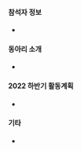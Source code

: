 <!--- 
10 Min Talk 신청하시는 분은 아래 양식을 삭제하시고, 
제목에 발표제목, 본문에는 발표내용을 간단히 남겨주세요~

---
제목은 "[동아리명] - 스터디 분야" 형태로 작성해주세요~
동아리 소개와 활동 내용은 개발관련 주제로 작성부탁드립니다. (동아리 내 친목 활동, MT, 홈커밍데이 등은 제외하여 주세요~)
사진이나 파일 등 더 추가하고 싶은 사항이 있으면 편하게 올려주세요!
!--->

#### 참석자 정보 <!-- 동아리당 총 3명이 참석할 수 있습니다. 이름/학년/연락드릴 메일주소를 남겨주세요. !-->
 - 

#### 동아리 소개 <!-- 주 관심분야, 스터디분야/활동 내용, 홈페이지, 동아리 자랑 등 !-->
 - 

#### 2022 하반기 활동계획
 - 

#### 기타 <!-- 다른 동아리에 궁금한 점이나 다른 동아리와 함께 해보고 싶은 행사 등이 있다면 남겨주세요 !-->
 - 
